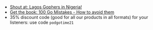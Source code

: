 * [Shout at: Lagos Gophers in Nigeria!](https://twitter.com/golangnigeria)
* [Get the book: 100 Go Mistakes - How to avoid them](https://www.manning.com/books/100-go-mistakes-how-to-avoid-them)
* 35% discount code (good for all our products in all formats) for your listeners: use code `podgotime21`